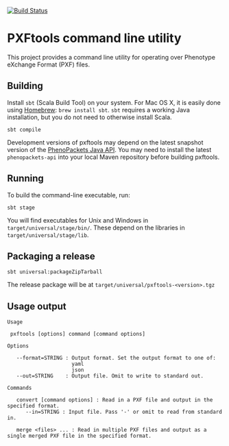 [![Build Status](https://travis-ci.org/phenopackets/pxftools.svg?branch=master)](https://travis-ci.org/phenopackets/pxftools)

# PXFtools command line utility

This project provides a command line utility for operating over Phenotype eXchange Format (PXF) files.

## Building

Install `sbt` (Scala Build Tool) on your system. For Mac OS X, it is easily done using [Homebrew](http://brew.sh): `brew install sbt`. `sbt` requires a working Java installation, but you do not need to otherwise install Scala.

`sbt compile`

Development versions of pxftools may depend on the latest snapshot version of the [PhenoPackets Java API](https://github.com/phenopackets/phenopacket-reference-implementation). You may need to install the latest `phenopackets-api` into your local Maven repository before building pxftools.

## Running

To build the command-line executable, run:

`sbt stage`

You will find executables for Unix and Windows in `target/universal/stage/bin/`. These depend on the libraries in `target/universal/stage/lib`.

## Packaging a release

`sbt universal:packageZipTarball`

The release package will be at `target/universal/pxftools-<version>.tgz`

## Usage output
```
Usage

 pxftools [options] command [command options]

Options

   --format=STRING : Output format. Set the output format to one of:
                     yaml
                     json
   --out=STRING    : Output file. Omit to write to standard out.

Commands

   convert [command options] : Read in a PXF file and output in the specified format.
      --in=STRING : Input file. Pass '-' or omit to read from standard in.

   merge <files> ... : Read in multiple PXF files and output as a single merged PXF file in the specified format.
```
